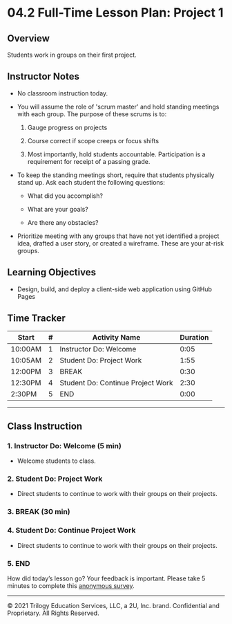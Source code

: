 # 04.2 Full-Time Lesson Plan: Project 1

## Overview

Students work in groups on their first project.

## Instructor Notes

* No classroom instruction today.

* You will assume the role of 'scrum master' and hold standing meetings with each group. The purpose of these scrums is to:

  1. Gauge progress on projects
  
  2. Course correct if scope creeps or focus shifts
  
  3. Most importantly, hold students accountable. Participation is a requirement for receipt of a passing grade. 

* To keep the standing meetings short, require that students physically stand up. Ask each student the following questions: 

  * What did you accomplish? 

  * What are your goals? 

  * Are there any obstacles? 

* Prioritize meeting with any groups that have not yet identified a project idea, drafted a user story, or created a wireframe. These are your at-risk groups.

## Learning Objectives

* Design, build, and deploy a client-side web application using GitHub Pages

## Time Tracker

| Start   | #   | Activity Name                       |Duration|
|---      |---  |---                                  |---     |
| 10:00AM | 1   | Instructor Do: Welcome              |  0:05  |
| 10:05AM | 2   | Student Do: Project Work            |  1:55  |
| 12:00PM | 3   | BREAK                               |  0:30  |
| 12:30PM | 4   | Student Do: Continue Project Work   |  2:30  |
| 2:30PM  | 5   | END                                 |  0:00  |

---

## Class Instruction

### 1. Instructor Do: Welcome (5 min)

* Welcome students to class. 

### 2. Student Do: Project Work

* Direct students to continue to work with their groups on their projects.

### 3. BREAK (30 min)

### 4. Student Do: Continue Project Work

* Direct students to continue to work with their groups on their projects.

### 5. END

How did today’s lesson go? Your feedback is important. Please take 5 minutes to complete this [anonymous survey](https://forms.gle/RfcVyXiMmZQut6aJ6).

---
© 2021 Trilogy Education Services, LLC, a 2U, Inc. brand. Confidential and Proprietary. All Rights Reserved.
